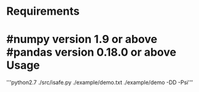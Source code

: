 Requirements
==========
#numpy version 1.9 or above
#pandas version 0.18.0 or above
Usage
===========
'''python2.7 ./src/isafe.py ./example/demo.txt ./example/demo -DD -Psi'''
